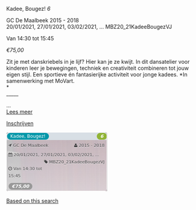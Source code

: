 Kadee, Bougez! *6*

GC De Maalbeek 2015 - 2018  
20/01/2021, 27/01/2021, 03/02/2021, ... MBZ20\_21KadeeBougezVJ  

Van 14:30 tot 15:45

*€75,00*

  

  

Zit je met danskriebels in je lijf? Hier kan je ze kwijt. In dit dansatelier voor kinderen leer je bewegingen, techniek en creativiteit combineren tot jouw eigen stijl. Een sportieve én fantasierijke activiteit voor jonge kadees. *In samenwerking met MoVart.  
*  
\_\_\_\_\_  
  
 ...  
[Lees meer](https://tickets.vgc.be/activity/subscribe/MBZ20_21KadeeBougezVJ)

[Inschrijven](https://tickets.vgc.be/activity/subscribe/MBZ20_21KadeeBougezVJ)

![](58764.png)

[Based on this search](https://tickets.vgc.be/activity/index?&vrijeplaatsen=1&Age%5B%5D=3%2C4&entity=280&Period%5B%5D=347)